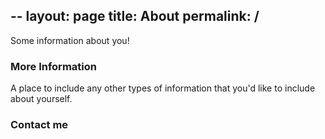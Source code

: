 --
layout: page
title: About
permalink: /
---

Some information about you!

### More Information

A place to include any other types of information that you'd like to include about yourself.

### Contact me

[]()

